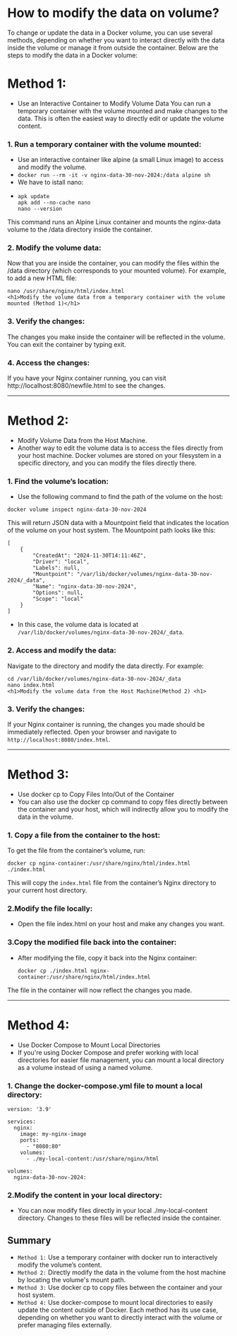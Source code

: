 # How to modify the data  on volume?
To change or update the data in a Docker volume, you can use several methods,
depending on whether you want to interact directly with the data inside the volume or manage it from outside the container. 
Below are the steps to modify the data in a Docker volume:

# Method 1:
- Use an Interactive Container to Modify Volume Data
You can run a temporary container with the volume mounted and make changes to the data. 
This is often the easiest way to directly edit or update the volume content.

### 1. Run a temporary container with the volume mounted:
- Use an interactive container like alpine (a small Linux image) to access and modify the volume.
- `docker run --rm -it -v nginx-data-30-nov-2024:/data alpine sh`
- We have to istall nano:
- ```
  apk update
  apk add --no-cache nano
  nano --version
  ```
This command runs an Alpine Linux container and mounts the nginx-data volume to the /data directory inside the container.

### 2. Modify the volume data:

Now that you are inside the container, you can modify the files within the /data directory (which corresponds to your mounted volume).
For example, to add a new HTML file:
```
nano /usr/share/nginx/html/index.html
<h1>Modify the volume data from a temporary container with the volume mounted (Method 1)</h1>
```
### 3. Verify the changes:

The changes you make inside the container will be reflected in the volume. You can exit the container by typing exit.

### 4. Access the changes:

If you have your Nginx container running, you can visit http://localhost:8080/newfile.html to see the changes.

-----------------------------------------------------------------------------------------------------------------------

# Method 2:
- Modify Volume Data from the Host Machine.
- Another way to edit the volume data is to access the files directly from your host machine. Docker volumes are stored on your filesystem in a specific directory, and you can modify the files directly there.


### 1. Find the volume’s location:
   - Use the following command to find the path of the volume on the host:
```
docker volume inspect nginx-data-30-nov-2024

```
This will return JSON data with a Mountpoint field that indicates the location of the volume on your host system. The Mountpoint path looks like this:
```
[
    {
        "CreatedAt": "2024-11-30T14:11:46Z",
        "Driver": "local",
        "Labels": null,
        "Mountpoint": "/var/lib/docker/volumes/nginx-data-30-nov-2024/_data",
        "Name": "nginx-data-30-nov-2024",
        "Options": null,
        "Scope": "local"
    }
]
```

- In this case, the volume data is located at `/var/lib/docker/volumes/nginx-data-30-nov-2024/_data`.
### 2. Access and modify the data:

Navigate to the directory and modify the data directly. 
For example:
```
cd /var/lib/docker/volumes/nginx-data-30-nov-2024/_data
nano index.html
<h1>Modify the volume data from the Host Machine(Method 2) <h1>
```

### 3. Verify the changes:

If your Nginx container is running, the changes you made should be immediately reflected. Open your browser and navigate to `http://localhost:8080/index.html`.

-----------------------------------------------------------------------------------------------------------------------------------
# Method 3: 
- Use docker cp to Copy Files Into/Out of the Container
- You can also use the docker cp command to copy files directly between the container and your host, which will indirectly allow you to modify the data in the volume.

### 1. Copy a file from the container to the host:

To get the file from the container’s volume, run:
```
docker cp nginx-container:/usr/share/nginx/html/index.html ./index.html
```
This will copy the `index.html` file from the container’s Nginx directory to your current host directory.

### 2.Modify the file locally:
- Open the file index.html on your host and make any changes you want.

### 3.Copy the modified file back into the container:
- After modifying the file, copy it back into the Nginx container:
  ```
  docker cp ./index.html nginx-container:/usr/share/nginx/html/index.html
  ```
The file in the container will now reflect the changes you made.

----------------------------------------------------------------------------------------------------------------------------------------------

# Method 4: 
- Use Docker Compose to Mount Local Directories
- If you're using Docker Compose and prefer working with local directories for easier file management, you can mount a local directory as a volume instead of using a named volume.

### 1. Change the docker-compose.yml file to mount a local directory:
```
version: '3.9'

services:
  nginx:
    image: my-nginx-image
    ports:
      - "8080:80"
    volumes:
      - ./my-local-content:/usr/share/nginx/html

volumes:
  nginx-data-30-nov-2024:

```
### 2.Modify the content in your local directory:
- You can now modify files directly in your local ./my-local-content directory. Changes to these files will be reflected inside the container.

## Summary
- `Method 1:` Use a temporary container with docker run to interactively modify the volume’s content.
- `Method 2:` Directly modify the data in the volume from the host machine by locating the volume's mount path.
- `Method 3:` Use docker cp to copy files between the container and your host system.
- `Method 4:` Use docker-compose to mount local directories to easily update the content outside of Docker.
Each method has its use case, depending on whether you want to directly interact with the volume or prefer managing files externally. 

